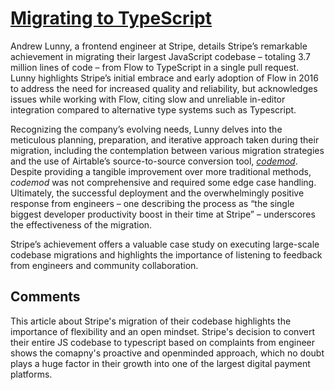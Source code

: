 # [Migrating to TypeScript](https://stripe.com/blog/migrating-to-typescript)

Andrew Lunny, a frontend engineer at Stripe, details Stripe’s remarkable achievement in migrating their largest JavaScript codebase – totaling 3.7 million lines of code – from Flow to TypeScript in a single pull request. Lunny highlights Stripe’s initial embrace and early adoption of Flow in 2016 to address the need for increased quality and reliability, but acknowledges issues while working with Flow, citing slow and unreliable in-editor integration compared to alternative type systems such as Typescript.

Recognizing the company’s evolving needs, Lunny delves into the meticulous planning, preparation, and iterative approach taken during their migration, including the contemplation between various migration strategies and the use of Airtable’s source-to-source conversion tool, [_codemod_](https://github.com/Airtable/typescript-migration-codemod). Despite providing a tangible improvement over more traditional methods, _codemod_ was not comprehensive and required some edge case handling. Ultimately, the successful deployment and the overwhelmingly positive response from engineers – one describing the process as “the single biggest developer productivity boost in their time at Stripe” – underscores the effectiveness of the migration.

Stripe’s achievement offers a valuable case study on executing large-scale codebase migrations and highlights the importance of listening to feedback from engineers and community collaboration.

## Comments

This article about Stripe's migration of their codebase highlights the importance of flexibility and an open mindset. Stripe's decision to convert their entire JS codebase to typescript based on complaints from engineer shows the comapny's proactive and openminded approach, which no doubt plays a huge factor in their growth into one of the largest digital payment platforms.

